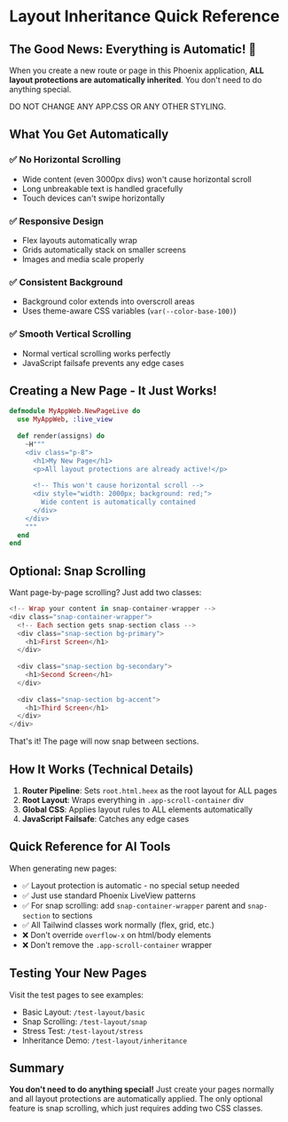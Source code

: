 # Layout Inheritance Quick Reference

## The Good News: Everything is Automatic! 🎉

When you create a new route or page in this Phoenix application, **ALL layout protections are automatically inherited**. You don't need to do anything special.

DO NOT CHANGE ANY APP.CSS OR ANY OTHER STYLING.

## What You Get Automatically

### ✅ No Horizontal Scrolling
- Wide content (even 3000px divs) won't cause horizontal scroll
- Long unbreakable text is handled gracefully
- Touch devices can't swipe horizontally

### ✅ Responsive Design
- Flex layouts automatically wrap
- Grids automatically stack on smaller screens
- Images and media scale properly

### ✅ Consistent Background
- Background color extends into overscroll areas
- Uses theme-aware CSS variables (`var(--color-base-100)`)

### ✅ Smooth Vertical Scrolling
- Normal vertical scrolling works perfectly
- JavaScript failsafe prevents any edge cases

## Creating a New Page - It Just Works!

```elixir
defmodule MyAppWeb.NewPageLive do
  use MyAppWeb, :live_view
  
  def render(assigns) do
    ~H"""
    <div class="p-8">
      <h1>My New Page</h1>
      <p>All layout protections are already active!</p>
      
      <!-- This won't cause horizontal scroll -->
      <div style="width: 2000px; background: red;">
        Wide content is automatically contained
      </div>
    </div>
    """
  end
end
```

## Optional: Snap Scrolling

Want page-by-page scrolling? Just add two classes:

```heex
<!-- Wrap your content in snap-container-wrapper -->
<div class="snap-container-wrapper">
  <!-- Each section gets snap-section class -->
  <div class="snap-section bg-primary">
    <h1>First Screen</h1>
  </div>
  
  <div class="snap-section bg-secondary">
    <h1>Second Screen</h1>
  </div>
  
  <div class="snap-section bg-accent">
    <h1>Third Screen</h1>
  </div>
</div>
```

That's it! The page will now snap between sections.

## How It Works (Technical Details)

1. **Router Pipeline**: Sets `root.html.heex` as the root layout for ALL pages
2. **Root Layout**: Wraps everything in `.app-scroll-container` div
3. **Global CSS**: Applies layout rules to ALL elements automatically
4. **JavaScript Failsafe**: Catches any edge cases

## Quick Reference for AI Tools

When generating new pages:
- ✅ Layout protection is automatic - no special setup needed
- ✅ Just use standard Phoenix LiveView patterns
- ✅ For snap scrolling: add `snap-container-wrapper` parent and `snap-section` to sections
- ✅ All Tailwind classes work normally (flex, grid, etc.)
- ❌ Don't override `overflow-x` on html/body elements
- ❌ Don't remove the `.app-scroll-container` wrapper

## Testing Your New Pages

Visit the test pages to see examples:
- Basic Layout: `/test-layout/basic`
- Snap Scrolling: `/test-layout/snap`
- Stress Test: `/test-layout/stress`
- Inheritance Demo: `/test-layout/inheritance`

## Summary

**You don't need to do anything special!** Just create your pages normally and all layout protections are automatically applied. The only optional feature is snap scrolling, which just requires adding two CSS classes.